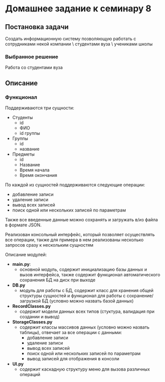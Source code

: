 # Домашнее задание к семинару 8
## Постановка задачи
 Создать информационную систему позволяющую работать с сотрудниками некой компании \ студентами вуза \ учениками школы

### Выбранное решение
Работа со студентами вуза

## Описание
### Функционал
Поддерживаются три сущности:
- Студенты
  - id
  - ФИО
  - id группы
- Группы
  - id
  - название
- Предметы
  - id
  - Название
  - Время начала
  - Время окончания

По каждой из сущностей поддерживаются следующие операции:
- добавление записи
- удаление записи
- вывод всех записей
- поиск одной или нескольких записей по параметрам
  
Также все введенные данные можно сохранять и загружать в/из файла в формате JSON.

Реализован консольный интерфейс, который позволяет осуществлять все операции, также для примера в нем реализованы несколько запросов сразу к нескольким сущностям

Описание модулей:
- **main.py**:
  - основной модуль, содержит инициализацию базы данных и вызов интерфейса, также содержит функционал автоматического сохранения БД на диск при выходе
- **DB.py**
  - модуль для работы с БД, содержит класс для хранения общей структуры сущностей и функционал для работы с сохранение/загрузкой БД (условно можно назвать базой данных)
- **RecordClasses.py**
  - содержит модели данных всех типов (стуктура, валидация при создании и вывод)
- **StorageClasses.py**
  - содержит классы массивов данных (условно можно назвать таблицы), отвечает за все операции с данными:
    - добавление записи
    - удаление записи
    - вывод всех записей
    - поиск одной или нескольких записей по параметрам
    - вывод записей для отображения в консоли
- **UI.py**
  - содержит каскадную структуру меню для вызова различных операций